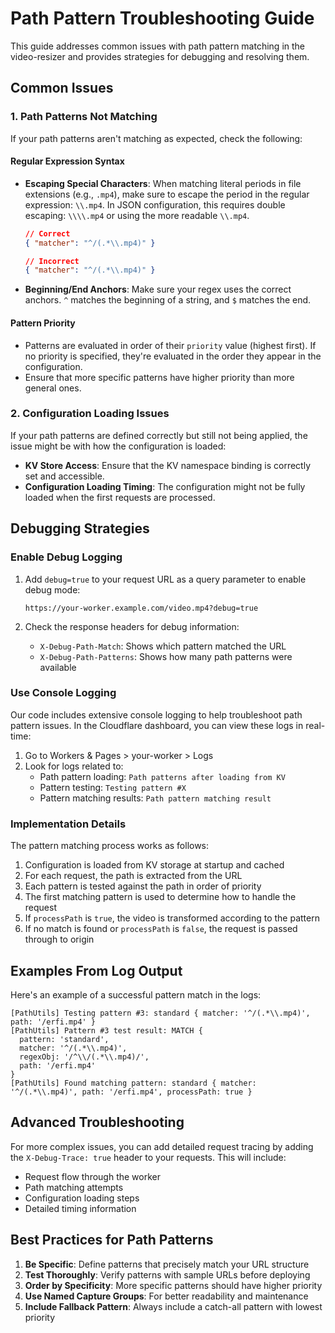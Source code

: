 # Path Pattern Troubleshooting Guide

This guide addresses common issues with path pattern matching in the video-resizer and provides strategies for debugging and resolving them.

## Common Issues

### 1. Path Patterns Not Matching

If your path patterns aren't matching as expected, check the following:

#### Regular Expression Syntax

- **Escaping Special Characters**: When matching literal periods in file extensions (e.g., `.mp4`), make sure to escape the period in the regular expression: `\\.mp4`. In JSON configuration, this requires double escaping: `\\\\.mp4` or using the more readable `\\.mp4`.

  ```json
  // Correct
  { "matcher": "^/(.*\\.mp4)" }
  
  // Incorrect
  { "matcher": "^/(.*\\.mp4)" }
  ```

- **Beginning/End Anchors**: Make sure your regex uses the correct anchors. `^` matches the beginning of a string, and `$` matches the end.

#### Pattern Priority

- Patterns are evaluated in order of their `priority` value (highest first). If no priority is specified, they're evaluated in the order they appear in the configuration.
- Ensure that more specific patterns have higher priority than more general ones.

### 2. Configuration Loading Issues

If your path patterns are defined correctly but still not being applied, the issue might be with how the configuration is loaded:

- **KV Store Access**: Ensure that the KV namespace binding is correctly set and accessible.
- **Configuration Loading Timing**: The configuration might not be fully loaded when the first requests are processed.

## Debugging Strategies

### Enable Debug Logging

1. Add `debug=true` to your request URL as a query parameter to enable debug mode:
   ```
   https://your-worker.example.com/video.mp4?debug=true
   ```

2. Check the response headers for debug information:
   - `X-Debug-Path-Match`: Shows which pattern matched the URL
   - `X-Debug-Path-Patterns`: Shows how many path patterns were available

### Use Console Logging

Our code includes extensive console logging to help troubleshoot path pattern issues. In the Cloudflare dashboard, you can view these logs in real-time:

1. Go to Workers & Pages > your-worker > Logs
2. Look for logs related to:
   - Path pattern loading: `Path patterns after loading from KV`
   - Pattern testing: `Testing pattern #X`
   - Pattern matching results: `Path pattern matching result`

### Implementation Details

The pattern matching process works as follows:

1. Configuration is loaded from KV storage at startup and cached
2. For each request, the path is extracted from the URL
3. Each pattern is tested against the path in order of priority
4. The first matching pattern is used to determine how to handle the request
5. If `processPath` is `true`, the video is transformed according to the pattern
6. If no match is found or `processPath` is `false`, the request is passed through to origin

## Examples From Log Output

Here's an example of a successful pattern match in the logs:

```
[PathUtils] Testing pattern #3: standard { matcher: '^/(.*\\.mp4)', path: '/erfi.mp4' }
[PathUtils] Pattern #3 test result: MATCH {
  pattern: 'standard',
  matcher: '^/(.*\\.mp4)',
  regexObj: '/^\\/(.*\\.mp4)/',
  path: '/erfi.mp4'
}
[PathUtils] Found matching pattern: standard { matcher: '^/(.*\\.mp4)', path: '/erfi.mp4', processPath: true }
```

## Advanced Troubleshooting

For more complex issues, you can add detailed request tracing by adding the `X-Debug-Trace: true` header to your requests. This will include:

- Request flow through the worker
- Path matching attempts
- Configuration loading steps
- Detailed timing information

## Best Practices for Path Patterns

1. **Be Specific**: Define patterns that precisely match your URL structure
2. **Test Thoroughly**: Verify patterns with sample URLs before deploying
3. **Order by Specificity**: More specific patterns should have higher priority
4. **Use Named Capture Groups**: For better readability and maintenance
5. **Include Fallback Pattern**: Always include a catch-all pattern with lowest priority